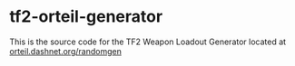 # tf2-orteil-generator
This is the source code for the TF2 Weapon Loadout Generator located at [orteil.dashnet.org/randomgen](https://orteil.dashnet.org/randomgen/?gen=https://raw.githubusercontent.com/RoseyChan420/tf2-orteil-generator/main/generator.txt)
